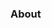 ### About

<!--
**mdschirmer/mdschirmer** is a ✨ _special_ ✨ repository because its `README.md` (this file) appears on your GitHub profile.

I am Instructor in Neurology at Massachusetts General Hospital, Harvard Medical School. Here, I apply my theoretical background combined with my interest in neuroimage analysis across the life-span to further research to improve our understanding of diseases, such as stroke, and the associated outcome for patients. In my current work, I promote the use of clinical magnetic resonance images in large scale analyses. My goal is the facilitation of translational research to the point where theoretical neuroimage analysis can be used to understand individual differences in patients. This will help support medical decision making and personalize treatment options for patients in order to improve their long-term outcome.
